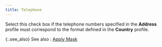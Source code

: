 ```yaml
---
title: Telephone
---
```



Select this check box if the telephone numbers specified in the **Address** profile must correspond to the  format defined in the **Country**  profile.


{:.see_also}
See also
: [Apply  Mask](JavaScript:RelatedTopics1.Click())<!--Metadata type="DesignerControl" startspan
<object CLASSID="clsid:ADB880A6-D8FF-11CF-9377-00AA003B7A11"
	ID=RelatedTopics1
	TYPE="application/x-oleobject">
</object>-->

<object classid="clsid:ADB880A6-D8FF-11CF-9377-00AA003B7A11" id="RelatedTopics1" type="application/x-oleobject"> 
 <param name="Command" value="Related Topics">
<param name="Window" value="second">
<param name="Item1" value="Apply Mask;{{site.mc_chm}}/customer-details/customer-billing-information/apply_mask_billing.html">
</object><!--Metadata type="DesignerControl" endspan-->
